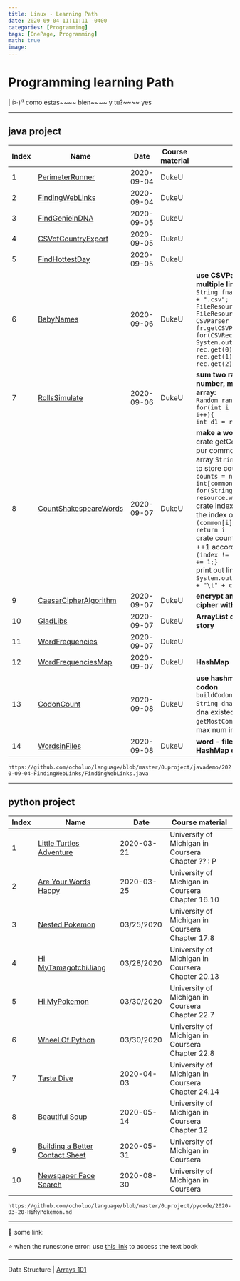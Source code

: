 ```yaml
---
title: Linux - Learning Path
date: 2020-09-04 11:11:11 -0400
categories: [Programming]
tags: [OnePage, Programming]
math: true
image:
---
```


# Programming learning Path


| ᐕ)⁾⁾ como estas~~~~ bien~~~~ y tu?~~~~ yes

---

## java project


Index | Name | Date | Course material | Note
---|---|---|---|---
1 | [PerimeterRunner](https://github.com/ocholuo/language/blob/master/0.project/javademo/2020-09-04-PerimeterRunner/PerimeterRunner.java) | 2020-09-04 | DukeU
2 | [FindingWebLinks](https://github.com/ocholuo/language/blob/master/0.project/javademo/2020-09-04-FindingWebLinks/FindingWebLinks.java) | 2020-09-04 | DukeU
3 | [FindGenieinDNA](https://github.com/ocholuo/language/blob/master/0.project/javademo/2020-09-05-FindGenieinDNA/FindGenieinDNA.java) | 2020-09-05 | DukeU
4 | [CSVofCountryExport](https://github.com/ocholuo/language/blob/master/0.project/javademo/2020-09-05-CSVofCountryExport/CSVofCountryExport.java) | 2020-09-05 | DukeU
5 | [FindHottestDay](https://github.com/ocholuo/language/blob/master/0.project/javademo/2020-09-05-FindHottestDay/FindHottestDay.java) | 2020-09-05 | DukeU
6 | [BabyNames](https://github.com/ocholuo/language/blob/master/0.project/javademo/2020-09-06-BabyNames/BabyNames.java) | 2020-09-06 | DukeU | **use CSVParser to process multiple line:** <br>`String fname = "yob" + year + ".csv";` <br> `FileResource fr = new FileResource(fname); ` <br> `CSVParser parser = fr.getCSVParser(false);` <br> `for(CSVRecord rec : parser){` <br> `System.out.println("Name " + rec.get(0) + " Gender "+ rec.get(1) + " Num Born" + rec.get(2));}`
7 | [RollsSimulate](https://github.com/ocholuo/language/blob/master/0.project/javademo/2020-09-06-RollsSimulate/RollsSimulate.java) | 2020-09-06 | DukeU | **sum two random roll number, make a record array:** <br> `Random rand = new Random();` <br> `for(int i = 0; i < rolls; i++){` <br> `int d1 = rand.nextInt(6) + 1`
8 | [CountShakespeareWords](https://github.com/ocholuo/language/blob/master/0.project/javademo/2020-09-07-CountShakespeareWords/CountShakespeareWords.java) | 2020-09-07 | DukeU | **make a word record array:** <br> crate getCommon().method to pur common word list into a array `String[] common;` <br> to store counts create `int[] counts = new int[common.length];` <br> `for(String word : resource.words())` <br> crate indexOf().method to get the index of common word `if (common[i].equals(word)); return i` <br> crate countWords().method to ++1 according to the index, `if (index != -1) {counts[index] += 1;}` <br> print out line as index `System.out.println(common[k] + "\t" + counts[k]);`
9 | [CaesarCipherAlgorithm](https://github.com/ocholuo/language/blob/master/0.project/javademo/2020-09-07-CaesarCipherAlgorithm/CaesarCipherAlgorithm.java) | 2020-09-07 | DukeU | **encrypt and decrypt the cipher with 1 key or 2 key**
10 | [GladLibs](https://github.com/ocholuo/language/blob/master/0.project/javademo/2020-09-07-GladLibs/GladLibs.java) | 2020-09-07 | DukeU | **ArrayList create random story**
11 | [WordFrequencies](https://github.com/ocholuo/language/blob/master/0.project/javademo/2020-09-07-WordFrequencies/WordFrequencies.java) | 2020-09-07 | DukeU |
12 | [WordFrequenciesMap](https://github.com/ocholuo/language/blob/master/0.project/javademo/2020-09-07-WordFrequenciesMap/WordFrequenciesMap.java) | 2020-09-07 | DukeU | **HashMap**
13 | [CodonCount](https://github.com/ocholuo/language/blob/master/0.project/javademo/2020-09-08-CodonCount/CodonCount.java) | 2020-09-08 | DukeU | **use hashmap to operate dna codon** <br> `buildCodonMap(int start, String dna)` check if idex+=3 dna existed in HashMap <br> `getMostCommonCodon()` check max num in HashMap
14 | [WordsinFiles](https://github.com/ocholuo/language/blob/master/0.project/javademo/2020-09-08-WordsinFiles/WordsinFiles.java) | 2020-09-08 | DukeU | **word - file - directory HashMap create**


`https://github.com/ocholuo/language/blob/master/0.project/javademo/2020-09-04-FindingWebLinks/FindingWebLinks.java`

---

## python project


Index | Name | Date | Course material
---|---|---|---
1 | [Little Turtles Adventure](https://github.com/ocholuo/language/blob/master/0.project/pycode/2020-03-21-LittleTurtlesAdventure.md) | 2020-03-21 | University of Michigan in Coursera Chapter ?? : P
2 | [Are Your Words Happy](https://github.com/ocholuo/language/blob/master/0.project/pycode/2020-03-25-AreYourWordsHappy.md) | 2020-03-25 | University of Michigan in Coursera Chapter 16.10
3 | [Nested Pokemon](https://github.com/ocholuo/language/blob/master/0.project/pycode/2020-03-25-NestedPokemon.md) | 03/25/2020 | University of Michigan in Coursera Chapter 17.8
4 | [Hi MyTamagotchiJiang](https://github.com/ocholuo/language/blob/master/0.project/pycode/2020-03-28-HiMyTamagotchiJiang.md) | 03/28/2020 | University of Michigan in Coursera Chapter 20.13
5 | [Hi MyPokemon](https://github.com/ocholuo/language/blob/master/0.project/pycode/2020-03-20-HiMyPokemon.md) | 03/30/2020 | University of Michigan in Coursera Chapter 22.7
6 | [Wheel Of Python](https://github.com/ocholuo/language/blob/master/0.project/pycode/2020-03-20-WheelOfPython.md) | 03/30/2020 | University of Michigan in Coursera Chapter 22.8
7 | [Taste Dive](https://github.com/ocholuo/language/blob/master/0.project/pycode/2020-04-03-TasteDive.md) | 2020-04-03 | University of Michigan in Coursera Chapter 24.14
8 | [Beautiful Soup](https://github.com/ocholuo/language/blob/master/0.project/pycode/2020-05-14-BeautifulSoup.md) | 2020-05-14 | University of Michigan in Coursera Chapter 12
9 | [Building a Better Contact Sheet](https://github.com/ocholuo/language/blob/master/0.project/pycode/2020-05-31-Building-a-Better-Contact-Sheet.md) | 2020-05-31 | University of Michigan in Coursera
10| [Newspaper Face Search](https://github.com/ocholuo/language/blob/master/0.project/pycode/2020-08-30-NewspaperFaceSearch.py) | 2020-08-30 | University of Michigan in Coursera

`https://github.com/ocholuo/language/blob/master/0.project/pycode/2020-03-20-HiMyPokemon.md`

---

:purple_heart: some link:

:star: when the runestone error: use [this link](https://runestone.academy/runestone/books/published/fopp/AdvancedAccumulation/toctree.html) to access the text book

---

Data Structure | [Arrays 101]()
